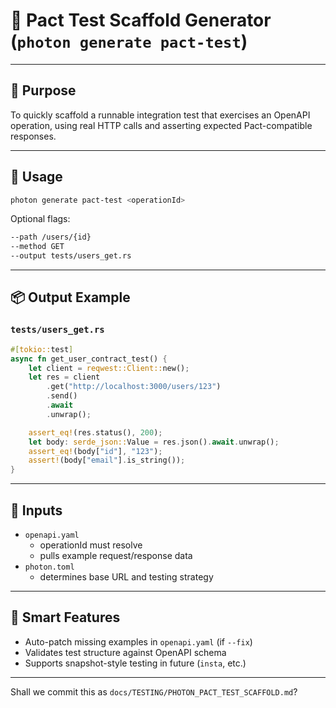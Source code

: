 # 🧪 Pact Test Scaffold Generator (`photon generate pact-test`)

---

## 🧭 Purpose

To quickly scaffold a runnable integration test that exercises an OpenAPI operation, using real HTTP calls and asserting expected Pact-compatible responses.

---

## 📝 Usage

```bash
photon generate pact-test <operationId>
```

Optional flags:
```bash
--path /users/{id}
--method GET
--output tests/users_get.rs
```

---

## 📦 Output Example

### `tests/users_get.rs`
```rust
#[tokio::test]
async fn get_user_contract_test() {
    let client = reqwest::Client::new();
    let res = client
        .get("http://localhost:3000/users/123")
        .send()
        .await
        .unwrap();

    assert_eq!(res.status(), 200);
    let body: serde_json::Value = res.json().await.unwrap();
    assert_eq!(body["id"], "123");
    assert!(body["email"].is_string());
}
```

---

## 📄 Inputs

- `openapi.yaml`
    - operationId must resolve
    - pulls example request/response data
- `photon.toml`
    - determines base URL and testing strategy

---

## 🧠 Smart Features

- Auto-patch missing examples in `openapi.yaml` (if `--fix`)
- Validates test structure against OpenAPI schema
- Supports snapshot-style testing in future (`insta`, etc.)

---

Shall we commit this as `docs/TESTING/PHOTON_PACT_TEST_SCAFFOLD.md`?
